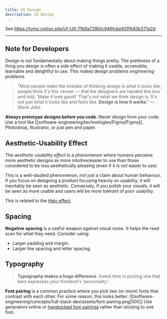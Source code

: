 ```yaml
---
title: UI Design
description: UI Design
---
```


See https://tymz.notion.site/UI-UX-7fb9a728bfc946fcbe92ff640b371a2d.

---
## Note for Developers
Design is not fundamentally about making things pretty. The prettiness of a thing you design is often a side effect of making it usable, accessible, learnable and delightful to use. This makes design problems *engineering problems*.
> "Most people make the mistake of thinking design is what it looks like, people think it's this veneer — that the designers are handed this box and told, 'Make it look good!' That's not what we think design is. It's not just what it looks like and feels like. **Design is how it works**." — *Steve Jobs*.

**Always prototype designs before you code**. Never design from your code. Use a tool like [[software-engineering/technologies/Figma|Figma]], Photoshop, Illustrator, or just pen and paper.

## Aesthetic-Usability Effect
The *aesthetic-usability effect* is a phenomenon where humans perceive more aesthetic designs as more intuitive/easier to use than those considered to be less aesthetically pleasing (even if it is *not* easier to use).

This is a well-studied phenomenon, not just a claim about human behaviour. If you focus on designing a product focusing heavily on usability, it will inevitably be seen as aesthetic. Conversely, if you polish your visuals, it will be seen as more usable and users will be more tolerant of poor usability.

This is related to the [Halo effect](https://en.wikipedia.org/wiki/Halo_effect).

## Spacing
**Negative spacing** is a useful weapon against visual noise. It helps the read scan for what they need. Consider using:
- Larger padding and margin.
- Larger line spacing and letter spacing.

## Typography
> **Typography makes a huge difference**. Invest time in picking one that best expresses your frontend's 'personality'.

**Font pairing** is a common practice where you pick two (or more) fonts that contrast with each other. For some reason, this looks better:
![[software-engineering/concepts/full-stack-dev/assets/font-pairing.png|500]]
Use generators online or [handpicked font pairings](https://www.fontpair.co/) rather than sticking to one font.
